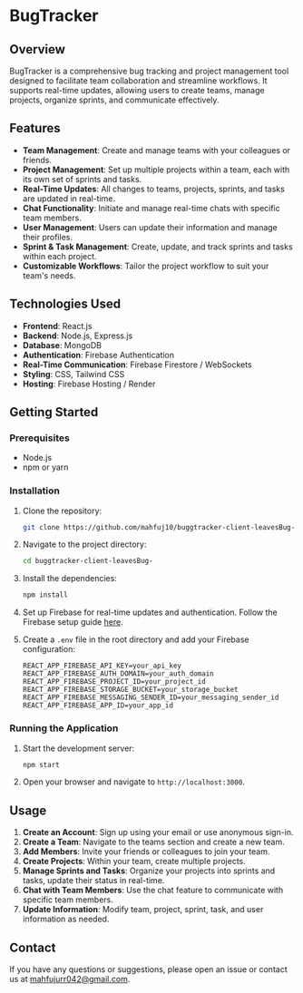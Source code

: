 # BugTracker

## Overview

BugTracker is a comprehensive bug tracking and project management tool designed to facilitate team collaboration and streamline workflows. It supports real-time updates, allowing users to create teams, manage projects, organize sprints, and communicate effectively.

## Features

- **Team Management**: Create and manage teams with your colleagues or friends.
- **Project Management**: Set up multiple projects within a team, each with its own set of sprints and tasks.
- **Real-Time Updates**: All changes to teams, projects, sprints, and tasks are updated in real-time.
- **Chat Functionality**: Initiate and manage real-time chats with specific team members.
- **User Management**: Users can update their information and manage their profiles.
- **Sprint & Task Management**: Create, update, and track sprints and tasks within each project.
- **Customizable Workflows**: Tailor the project workflow to suit your team's needs.

## Technologies Used

- **Frontend**: React.js
- **Backend**: Node.js, Express.js
- **Database**: MongoDB
- **Authentication**: Firebase Authentication
- **Real-Time Communication**: Firebase Firestore / WebSockets
- **Styling**: CSS, Tailwind CSS
- **Hosting**: Firebase Hosting / Render

## Getting Started

### Prerequisites

- Node.js
- npm or yarn

### Installation

1. Clone the repository:
   ```bash
   git clone https://github.com/mahfuj10/buggtracker-client-leavesBug-
   ```
2. Navigate to the project directory:
   ```bash
   cd buggtracker-client-leavesBug-
   ```
3. Install the dependencies:
   ```bash
   npm install
   ```
4. Set up Firebase for real-time updates and authentication. Follow the Firebase setup guide [here](https://firebase.google.com/docs/web/setup).

5. Create a `.env` file in the root directory and add your Firebase configuration:
   ```env
   REACT_APP_FIREBASE_API_KEY=your_api_key
   REACT_APP_FIREBASE_AUTH_DOMAIN=your_auth_domain
   REACT_APP_FIREBASE_PROJECT_ID=your_project_id
   REACT_APP_FIREBASE_STORAGE_BUCKET=your_storage_bucket
   REACT_APP_FIREBASE_MESSAGING_SENDER_ID=your_messaging_sender_id
   REACT_APP_FIREBASE_APP_ID=your_app_id
   ```

### Running the Application

1. Start the development server:
   ```bash
   npm start
   ```
2. Open your browser and navigate to `http://localhost:3000`.

## Usage

1. **Create an Account**: Sign up using your email or use anonymous sign-in.
2. **Create a Team**: Navigate to the teams section and create a new team.
3. **Add Members**: Invite your friends or colleagues to join your team.
4. **Create Projects**: Within your team, create multiple projects.
5. **Manage Sprints and Tasks**: Organize your projects into sprints and tasks, update their status in real-time.
6. **Chat with Team Members**: Use the chat feature to communicate with specific team members.
7. **Update Information**: Modify team, project, sprint, task, and user information as needed.

## Contact

If you have any questions or suggestions, please open an issue or contact us at mahfujurr042@gmail.com.

